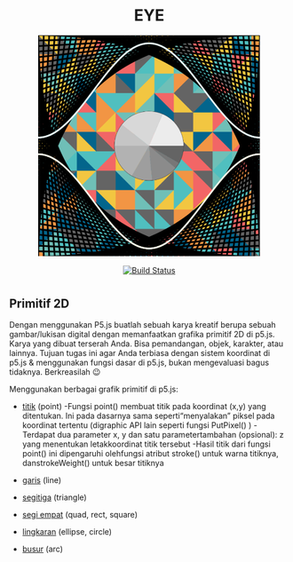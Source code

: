 <h1 align="center">EYE</h1>
<p align="center"><a href="https://laravel.com" target="_blank"><img src="images.png" width="400"></a></p>

<p align="center">
<a href="https://editor.p5js.org/"><img src="https://p5js.org/assets/img/p5js.svg" alt="Build Status" width="60px"></a>
</p>
<h1 align="center"></h1>

## Primitif 2D

Dengan menggunakan P5.js buatlah sebuah karya kreatif berupa sebuah gambar/lukisan digital dengan memanfaatkan grafika primitif 2D di p5.js. Karya yang dibuat terserah Anda. Bisa pemandangan, objek, karakter, atau lainnya. Tujuan tugas ini agar Anda terbiasa dengan sistem koordinat di p5.js & menggunakan fungsi dasar di p5.js, bukan mengevaluasi bagus tidaknya. Berkreasilah 😉

Menggunakan berbagai grafik primitif di p5.js: 
 - [titik](https://p5js.org/reference/#/p5/point) (point) 
    -Fungsi point() membuat titik pada koordinat (x,y) yang ditentukan. Ini pada dasarnya sama seperti“menyalakan” piksel pada koordinat tertentu (digraphic API lain seperti fungsi PutPixel() )
    -Terdapat dua parameter x, y dan satu parametertambahan (opsional): z yang menentukan letakkoordinat titik tersebut
    -Hasil titik dari fungsi point() ini dipengaruhi olehfungsi atribut stroke() untuk warna titiknya, danstrokeWeight() untuk besar titiknya

 - [garis](https://p5js.org/reference/#/p5/line) (line)
 - [segitiga](https://p5js.org/reference/#/p5/triangle) (triangle)
 - [segi empat](https://p5js.org/reference/#/p5/quad) (quad, rect, square) 
 - [lingkaran](https://p5js.org/reference/#/p5/ellipse) (ellipse, circle)
 - [busur](https://p5js.org/reference/#/p5/arc) (arc)




